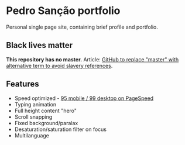 # Pedro Sanção portfolio

Personal single page site, containing brief profile and portfolio.

## Black lives matter

**This repository has no master.** Article:
[GitHub to replace "master" with alternative term to avoid slavery references][master-replace].

## Features

- Speed optimized - [95 mobile / 99 desktop on PageSpeed][pagespeed]
- Typing animation
- Full height content "hero"
- Scroll snapping
- Fixed background/paralax
- Desaturation/saturation filter on focus
- Multilanguage

[pagespeed]: https://developers.google.com/speed/pagespeed/insights/?hl=pt-BR&url=https%3A%2F%2Fpedrosancao.github.io%2Fen%2F&tab=desktop-
[master-replace]: https://www.zdnet.com/article/github-to-replace-master-with-alternative-term-to-avoid-slavery-references/

